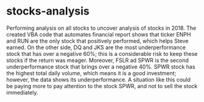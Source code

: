 # stocks-analysis
Performing analysis on all stocks to uncover analysis of stocks in 2018.  The created VBA code that automates financial report shows that ticker ENPH and RUN are the only stock that positively performed, which helps Steve earned. On the other side, DQ and JKS are the most underperformance stock that has over a negative 60%; this is a considerable risk to keep these stocks if the return was meager. Moreover, FSLR ad SPWR is the second underperformance stock that brings over a negative 40%. SPWR stock has the highest total daily volume, which means it is a good investment; however, the data shows its underperformance. A situation like this could be paying more to pay attention to the stock SPWR, and not to sell the stock immediately. 
